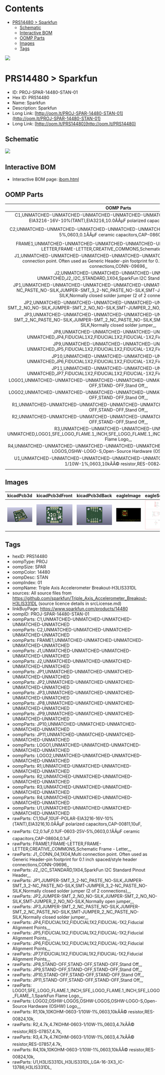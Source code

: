 



Contents
========

* [PRS14480 > Sparkfun](#prs14480--sparkfun)
	* [Schematic](#schematic)
	* [Interactive BOM](#interactive-bom)
	* [OOMP Parts](#oomp-parts)
	* [Images](#images)
	* [Tags](#tags)
  
![][im]
# PRS14480 > Sparkfun

- ID: PROJ-SPAR-14480-STAN-01
- Hex ID: PRS14480
- Name: Sparkfun
- Description: Sparkfun
- Long Link: [http://oom.lt/PROJ-SPAR-14480-STAN-01](http://oom.lt/PROJ-SPAR-14480-STAN-01)
- Long Link: [http://oom.lt/PRS14480](http://oom.lt/PRS14480)

## Schematic
  
![][schem]
## Interactive BOM

- Interactive BOM page: [ibom.html](https://htmlpreview.github.io/?https://github.com/oomlout/oomlout_OOMP_projects/blob/main/PROJ-SPAR-14480-STAN-01/kicad/bom/ibom.html)

## OOMP Parts
  

|OOMP Parts|
| :---: |
|C1,UNMATCHED-UNMATCHED-UNMATCHED-UNMATCHED-UNMATCHED,C1,10uF,10UF-POLAR-EIA3216-16V-10%(TANT),EIA3216,10.0ÃÂµF polarized capacitors,CAP-00811,10uF,|
|C2,UNMATCHED-UNMATCHED-UNMATCHED-UNMATCHED-UNMATCHED,C2,0.1uF,0.1UF-0603-25V-5%,0603,0.1ÃÂµF ceramic capacitors,CAP-08604,0.1uF,|
|FRAME1,UNMATCHED-UNMATCHED-UNMATCHED-UNMATCHED-UNMATCHED,FRAME1,FRAME-LETTER,FRAME-LETTER,CREATIVE_COMMONS,Schematic Frame - Letter,,,|
|J1,UNMATCHED-UNMATCHED-UNMATCHED-UNMATCHED-UNMATCHED,J1,,CONN_04,1X04,Multi connection point. Often used as Generic Header-pin footprint for 0.1 inch spaced/style header connections,CONN-09696,,|
|J2,UNMATCHED-UNMATCHED-UNMATCHED-UNMATCHED-UNMATCHED,J2,,I2C_STANDARD,1X04,SparkFun I2C Standard Pinout Header,,,|
|JP1,UNMATCHED-UNMATCHED-UNMATCHED-UNMATCHED-UNMATCHED,JP1,JUMPER-SMT_3_2-NC_PASTE_NO-SILK,JUMPER-SMT_3_2-NC_PASTE_NO-SILK,SMT-JUMPER_3_2-NC_PASTE_NO-SILK,Normally closed solder jumper (2 of 2 connections),,,|
|JP2,UNMATCHED-UNMATCHED-UNMATCHED-UNMATCHED-UNMATCHED,JP2,JUMPER-SMT_2_NO_NO-SILK,JUMPER-SMT_2_NO_NO-SILK,SMT-JUMPER_2_NO_NO-SILK,Normally open jumper,,,|
|JP3,UNMATCHED-UNMATCHED-UNMATCHED-UNMATCHED-UNMATCHED,JP3,JUMPER-SMT_2_NC_PASTE_NO-SILK,JUMPER-SMT_2_NC_PASTE_NO-SILK,SMT-JUMPER_2_NC_PASTE_NO-SILK,Normally closed solder jumper,,,|
|JP8,UNMATCHED-UNMATCHED-UNMATCHED-UNMATCHED-UNMATCHED,JP4,FIDUCIAL1X2,FIDUCIAL1X2,FIDUCIAL-1X2,Fiducial Alignment Points,,,|
|JP9,UNMATCHED-UNMATCHED-UNMATCHED-UNMATCHED-UNMATCHED,JP5,FIDUCIAL1X2,FIDUCIAL1X2,FIDUCIAL-1X2,Fiducial Alignment Points,,,|
|JP10,UNMATCHED-UNMATCHED-UNMATCHED-UNMATCHED-UNMATCHED,JP6,FIDUCIAL1X2,FIDUCIAL1X2,FIDUCIAL-1X2,Fiducial Alignment Points,,,|
|JP11,UNMATCHED-UNMATCHED-UNMATCHED-UNMATCHED-UNMATCHED,JP7,FIDUCIAL1X2,FIDUCIAL1X2,FIDUCIAL-1X2,Fiducial Alignment Points,,,|
|LOGO1,UNMATCHED-UNMATCHED-UNMATCHED-UNMATCHED-UNMATCHED,JP8,STAND-OFF,STAND-OFF,STAND-OFF,Stand Off,,,|
|LOGO2,UNMATCHED-UNMATCHED-UNMATCHED-UNMATCHED-UNMATCHED,JP9,STAND-OFF,STAND-OFF,STAND-OFF,Stand Off,,,|
|R1,UNMATCHED-UNMATCHED-UNMATCHED-UNMATCHED-UNMATCHED,JP10,STAND-OFF,STAND-OFF,STAND-OFF,Stand Off,,,|
|R2,UNMATCHED-UNMATCHED-UNMATCHED-UNMATCHED-UNMATCHED,JP11,STAND-OFF,STAND-OFF,STAND-OFF,Stand Off,,,|
|R3,UNMATCHED-UNMATCHED-UNMATCHED-UNMATCHED-UNMATCHED,LOGO1,SFE_LOGO_FLAME.1_INCH,SFE_LOGO_FLAME.1_INCH,SFE_LOGO_FLAME_.1,SparkFun Flame Logo,,,|
|R4,UNMATCHED-UNMATCHED-UNMATCHED-UNMATCHED-UNMATCHED,LOGO2,OSHW-LOGOS,OSHW-LOGOS,OSHW-LOGO-S,Open-Source Hardware (OSHW) Logo,,,|
|U1,UNMATCHED-UNMATCHED-UNMATCHED-UNMATCHED-UNMATCHED,R1,10k,10KOHM-0603-1/10W-1%,0603,10kÃÂ© resistor,RES-00824,10k,|

## Images
  
  

|kicadPcb3d|kicadPcb3dFront|kicadPcb3dBack|eagleImage|eagleSchemImage|
| :---: | :---: | :---: | :---: | :---: |
|[![kicadPcb3d](kicadPcb3d_140.png)](kicadPcb3d.png)|[![kicadPcb3dFront](kicadPcb3dFront_140.png)](kicadPcb3dFront.png)|[![kicadPcb3dBack](kicadPcb3dBack_140.png)](kicadPcb3dBack.png)|[![eagleImage](eagleImage_140.png)](eagleImage.png)|[![eagleSchemImage](eagleSchemImage_140.png)](eagleSchemImage.png)|

## Tags

- hexID: PRS14480
- oompType: PROJ
- oompSize: SPAR
- oompColor: 14480
- oompDesc: STAN
- oompIndex: 01
- oompName: Triple Axis Accelerometer Breakout-H3LIS331DL
- sources: All source files from https://github.com/sparkfun/Triple_Axis_Accelerometer_Breakout-H3LIS331DL (source licence details in srcLicense.md)
- linkBuyPage: https://www.sparkfun.com/products/14480
- oompID: PROJ-SPAR-14480-STAN-01
- oompParts: C1,UNMATCHED-UNMATCHED-UNMATCHED-UNMATCHED-UNMATCHED
- oompParts: C2,UNMATCHED-UNMATCHED-UNMATCHED-UNMATCHED-UNMATCHED
- oompParts: FRAME1,UNMATCHED-UNMATCHED-UNMATCHED-UNMATCHED-UNMATCHED
- oompParts: J1,UNMATCHED-UNMATCHED-UNMATCHED-UNMATCHED-UNMATCHED
- oompParts: J2,UNMATCHED-UNMATCHED-UNMATCHED-UNMATCHED-UNMATCHED
- oompParts: JP1,UNMATCHED-UNMATCHED-UNMATCHED-UNMATCHED-UNMATCHED
- oompParts: JP2,UNMATCHED-UNMATCHED-UNMATCHED-UNMATCHED-UNMATCHED
- oompParts: JP3,UNMATCHED-UNMATCHED-UNMATCHED-UNMATCHED-UNMATCHED
- oompParts: JP8,UNMATCHED-UNMATCHED-UNMATCHED-UNMATCHED-UNMATCHED
- oompParts: JP9,UNMATCHED-UNMATCHED-UNMATCHED-UNMATCHED-UNMATCHED
- oompParts: JP10,UNMATCHED-UNMATCHED-UNMATCHED-UNMATCHED-UNMATCHED
- oompParts: JP11,UNMATCHED-UNMATCHED-UNMATCHED-UNMATCHED-UNMATCHED
- oompParts: LOGO1,UNMATCHED-UNMATCHED-UNMATCHED-UNMATCHED-UNMATCHED
- oompParts: LOGO2,UNMATCHED-UNMATCHED-UNMATCHED-UNMATCHED-UNMATCHED
- oompParts: R1,UNMATCHED-UNMATCHED-UNMATCHED-UNMATCHED-UNMATCHED
- oompParts: R2,UNMATCHED-UNMATCHED-UNMATCHED-UNMATCHED-UNMATCHED
- oompParts: R3,UNMATCHED-UNMATCHED-UNMATCHED-UNMATCHED-UNMATCHED
- oompParts: R4,UNMATCHED-UNMATCHED-UNMATCHED-UNMATCHED-UNMATCHED
- oompParts: U1,UNMATCHED-UNMATCHED-UNMATCHED-UNMATCHED-UNMATCHED
- rawParts: C1,10uF,10UF-POLAR-EIA3216-16V-10%(TANT),EIA3216,10.0ÃÂµF polarized capacitors,CAP-00811,10uF,
- rawParts: C2,0.1uF,0.1UF-0603-25V-5%,0603,0.1ÃÂµF ceramic capacitors,CAP-08604,0.1uF,
- rawParts: FRAME1,FRAME-LETTER,FRAME-LETTER,CREATIVE_COMMONS,Schematic Frame - Letter,,,
- rawParts: J1,,CONN_04,1X04,Multi connection point. Often used as Generic Header-pin footprint for 0.1 inch spaced/style header connections,CONN-09696,,
- rawParts: J2,,I2C_STANDARD,1X04,SparkFun I2C Standard Pinout Header,,,
- rawParts: JP1,JUMPER-SMT_3_2-NC_PASTE_NO-SILK,JUMPER-SMT_3_2-NC_PASTE_NO-SILK,SMT-JUMPER_3_2-NC_PASTE_NO-SILK,Normally closed solder jumper (2 of 2 connections),,,
- rawParts: JP2,JUMPER-SMT_2_NO_NO-SILK,JUMPER-SMT_2_NO_NO-SILK,SMT-JUMPER_2_NO_NO-SILK,Normally open jumper,,,
- rawParts: JP3,JUMPER-SMT_2_NC_PASTE_NO-SILK,JUMPER-SMT_2_NC_PASTE_NO-SILK,SMT-JUMPER_2_NC_PASTE_NO-SILK,Normally closed solder jumper,,,
- rawParts: JP4,FIDUCIAL1X2,FIDUCIAL1X2,FIDUCIAL-1X2,Fiducial Alignment Points,,,
- rawParts: JP5,FIDUCIAL1X2,FIDUCIAL1X2,FIDUCIAL-1X2,Fiducial Alignment Points,,,
- rawParts: JP6,FIDUCIAL1X2,FIDUCIAL1X2,FIDUCIAL-1X2,Fiducial Alignment Points,,,
- rawParts: JP7,FIDUCIAL1X2,FIDUCIAL1X2,FIDUCIAL-1X2,Fiducial Alignment Points,,,
- rawParts: JP8,STAND-OFF,STAND-OFF,STAND-OFF,Stand Off,,,
- rawParts: JP9,STAND-OFF,STAND-OFF,STAND-OFF,Stand Off,,,
- rawParts: JP10,STAND-OFF,STAND-OFF,STAND-OFF,Stand Off,,,
- rawParts: JP11,STAND-OFF,STAND-OFF,STAND-OFF,Stand Off,,,
- rawParts: LOGO1,SFE_LOGO_FLAME.1_INCH,SFE_LOGO_FLAME.1_INCH,SFE_LOGO_FLAME_.1,SparkFun Flame Logo,,,
- rawParts: LOGO2,OSHW-LOGOS,OSHW-LOGOS,OSHW-LOGO-S,Open-Source Hardware (OSHW) Logo,,,
- rawParts: R1,10k,10KOHM-0603-1/10W-1%,0603,10kÃÂ© resistor,RES-00824,10k,
- rawParts: R2,4.7k,4.7KOHM-0603-1/10W-1%,0603,4.7kÃÂ© resistor,RES-07857,4.7k,
- rawParts: R3,4.7k,4.7KOHM-0603-1/10W-1%,0603,4.7kÃÂ© resistor,RES-07857,4.7k,
- rawParts: R4,10k,10KOHM-0603-1/10W-1%,0603,10kÃÂ© resistor,RES-00824,10k,
- rawParts: U1,H3LIS331DL,H3LIS331DL,LGA-16-3X3,,IC-13786,H3LIS331DL,



[im]: kicadPcb3d_450.png
[schem]: eagleSchemImage.png
